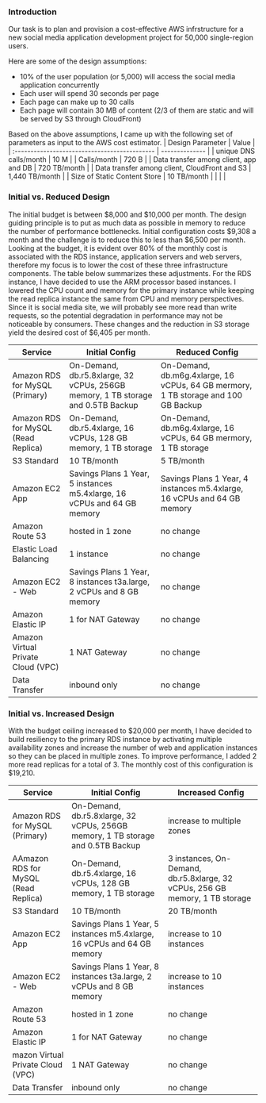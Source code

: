 ### Introduction

Our task is to plan and provision a cost-effective AWS infrstructure for a new social media application development project for 50,000 single-region users.

Here are some of the design assumptions:

- 10% of the user population (or 5,000) will access the social media application concurrently
-  Each user will spend 30 seconds per page
- Each page can make up to 30 calls
- Each page will contain 30 MB of content (2/3 of them are static and will be served by S3 through CloudFront)

Based on the above assumptions, I came up with the following set of parameters as input to the AWS cost estimator.
| Design Parameter                              | Value          |
| :-------------------------------------------- | -------------- |
| unique DNS calls/month                        | 10 M           |
| Calls/month                                   | 720 B          |
| Data transfer among client, app and DB        | 720 TB/month   |
| Data transfer among client, CloudFront and S3 | 1,440 TB/month |
| Size of Static Content Store                  | 10 TB/month    |
|  | |

### Initial vs. Reduced Design

The initial budget is between \$8,000 and \$10,000 per month. The design guiding principle is to put as much data as possible in memory to reduce the number of performance bottlenecks.  Initial configuration costs \$9,308 a month and the challenge is to reduce this to less than \$6,500 per month. Looking at the budget, it is evident over 80% of the monthly cost is associated with the RDS instance, application servers and web servers, therefore my focus is to lower the cost of these three infrastructure components. The table below summarizes these adjustments. For the RDS instance, I have decided to use the ARM processor based instances. I lowered the CPU count and memory for the primary instance while keeping the read replica instance the same from CPU and memory perspectives. Since it is social media site, we will probably see more read than write requests, so the potential degradation in performance may not be noticeable by consumers.  These changes and the reduction in S3 storage yield the desired cost of \$6,405 per month.

| Service                              | Initial Config                                               | Reduced Config                                               |
| ------------------------------------ | ------------------------------------------------------------ | ------------------------------------------------------------ |
| Amazon  RDS for MySQL (Primary)      | On-Demand, db.r5.8xlarge, 32 vCPUs, 256GB memory, 1 TB  storage and 0.5TB Backup | On-Demand, db.m6g.4xlarge, 16 vCPUs, 64 GB mermory, 1 TB storage and 100 GB Backup |
| Amazon  RDS for MySQL (Read Replica) | On-Demand, db.r5.4xlarge, 16 vCPUs, 128 GB memory, 1 TB  storage | On-Demand, db.m6g.4xlarge, 16 vCPUs, 64 GB mermory, 1  TB storage |
| S3  Standard                         | 10 TB/month                                                  | 5 TB/month                                                   |
| Amazon  EC2 App                      | Savings Plans 1 Year, 5  instances m5.4xlarge, 16 vCPUs and 64 GB memory | Savings Plans 1 Year, 4  instances m5.4xlarge, 16 vCPUs and 64 GB memory |
| Amazon  Route 53                     | hosted in 1 zone                                             | no change                                                    |
| Elastic  Load Balancing              | 1 instance                                                   | no change                                                    |
| Amazon  EC2 - Web                    | Savings Plans 1 Year, 8  instances t3a.large, 2 vCPUs and 8 GB memory | no change                                                    |
| Amazon  Elastic IP                   | 1 for NAT Gateway                                            | no change                                                    |
| Amazon  Virtual Private Cloud (VPC)  | 1 NAT Gateway                                                | no change                                                    |
| Data  Transfer                       | inbound only                                                 | no change                                                    |


### Initial vs. Increased Design

With the budget ceiling increased to \$20,000 per month, I have decided to build resiliency to the primary RDS instance by activating multiple availability zones and increase the number of web and application instances so they can be placed in multiple zones. To improve performance, I added 2 more read replicas for a total of 3.  The monthly cost of this configuration is \$19,210.


| Service                               | Initial Config                                               | Increased Config                                             |
| ------------------------------------- | ------------------------------------------------------------ | ------------------------------------------------------------ |
| Amazon  RDS for MySQL (Primary)       | On-Demand, db.r5.8xlarge, 32 vCPUs, 256GB memory, 1 TB  storage and 0.5TB Backup | increase to multiple zones                                   |
| AAmazon  RDS for MySQL (Read Replica) | On-Demand, db.r5.4xlarge, 16 vCPUs, 128 GB memory, 1 TB  storage | 3 instances, On-Demand, db.r5.8xlarge, 32 vCPUs, 256 GB memory, 1 TB  storage |
| S3  Standard                          | 10 TB/month                                                  | 20 TB/month                                                  |
| Amazon  EC2 App                       | Savings Plans 1 Year, 5  instances m5.4xlarge, 16 vCPUs and 64 GB memory | increase to 10 instances                                     |
| Amazon  EC2 - Web                     | Savings Plans 1 Year, 8  instances t3a.large, 2 vCPUs and 8 GB memory | increase to 10 instances                                     |
| Amazon  Route 53                      | hosted in 1 zone                                             | no change                                                    |
| Amazon  Elastic IP                    | 1 for NAT Gateway                                            | no change                                                    |
| mazon  Virtual Private Cloud (VPC)    | 1 NAT Gateway                                                | no change                                                    |
| Data  Transfer                        | inbound only                                                 | no change                                                    |

